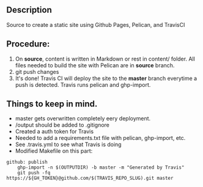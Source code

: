 ## Description

Source to create a static site using Github Pages, Pelican, and TravisCI

## Procedure:

1. On **source**, content is written in Markdown or rest in content/ folder. All files needed to build the site with Pelican are in **source** branch.
2. git push changes
3. It's done! Travis CI will deploy the site to the **master** branch everytime a push is detected. Travis runs pelican and ghp-import.


## Things to keep in mind.

* master gets overwritten completely eery deployment.
* /output should be added to .gitignore
* Created a auth token for Travis
* Needed to add a requirements.txt file with pelican, ghp-import, etc.
* See .travis.yml to see what Travis is doing
* Modified Makefile on this part:

```
github: publish    
    ghp-import -n $(OUTPUTDIR) -b master -m "Generated by Travis"   
    git push -fq https://${GH_TOKEN}@github.com/$(TRAVIS_REPO_SLUG).git master
```